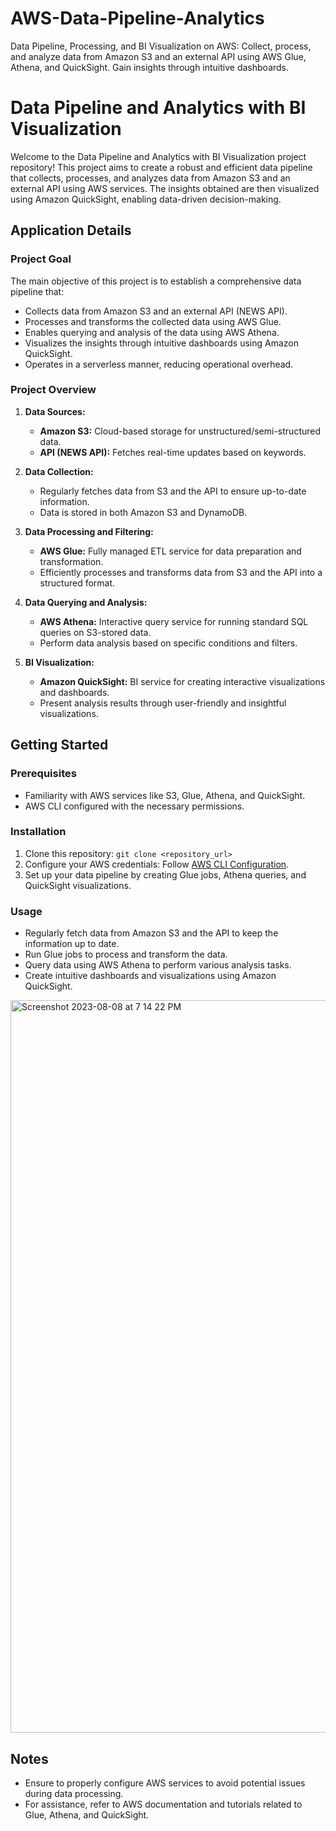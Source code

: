 # AWS-Data-Pipeline-Analytics
Data Pipeline, Processing, and BI Visualization on AWS: Collect, process, and analyze data from Amazon S3 and an external API using AWS Glue, Athena, and QuickSight. Gain insights through intuitive dashboards.

# Data Pipeline and Analytics with BI Visualization

Welcome to the Data Pipeline and Analytics with BI Visualization project repository! This project aims to create a robust and efficient data pipeline that collects, processes, and analyzes data from Amazon S3 and an external API using AWS services. The insights obtained are then visualized using Amazon QuickSight, enabling data-driven decision-making.

## Application Details

### Project Goal
The main objective of this project is to establish a comprehensive data pipeline that:
- Collects data from Amazon S3 and an external API (NEWS API).
- Processes and transforms the collected data using AWS Glue.
- Enables querying and analysis of the data using AWS Athena.
- Visualizes the insights through intuitive dashboards using Amazon QuickSight.
- Operates in a serverless manner, reducing operational overhead.

### Project Overview
1. **Data Sources:**
   - **Amazon S3:** Cloud-based storage for unstructured/semi-structured data.
   - **API (NEWS API):** Fetches real-time updates based on keywords.

2. **Data Collection:**
   - Regularly fetches data from S3 and the API to ensure up-to-date information.
   - Data is stored in both Amazon S3 and DynamoDB.

3. **Data Processing and Filtering:**
   - **AWS Glue:** Fully managed ETL service for data preparation and transformation.
   - Efficiently processes and transforms data from S3 and the API into a structured format.

4. **Data Querying and Analysis:**
   - **AWS Athena:** Interactive query service for running standard SQL queries on S3-stored data.
   - Perform data analysis based on specific conditions and filters.

5. **BI Visualization:**
   - **Amazon QuickSight:** BI service for creating interactive visualizations and dashboards.
   - Present analysis results through user-friendly and insightful visualizations.

## Getting Started
### Prerequisites
- Familiarity with AWS services like S3, Glue, Athena, and QuickSight.
- AWS CLI configured with the necessary permissions.

### Installation
1. Clone this repository: `git clone <repository_url>`
2. Configure your AWS credentials: Follow [AWS CLI Configuration](https://docs.aws.amazon.com/cli/latest/userguide/cli-configure-quickstart.html).
3. Set up your data pipeline by creating Glue jobs, Athena queries, and QuickSight visualizations.

### Usage
- Regularly fetch data from Amazon S3 and the API to keep the information up to date.
- Run Glue jobs to process and transform the data.
- Query data using AWS Athena to perform various analysis tasks.
- Create intuitive dashboards and visualizations using Amazon QuickSight.

<img width="1172" alt="Screenshot 2023-08-08 at 7 14 22 PM" src="https://github.com/AlagappanVeerappan32/AWS-Data-Pipeline-Analytics/assets/133504573/a3009c08-292b-4050-b303-f77f50e7b890">


## Notes
- Ensure to properly configure AWS services to avoid potential issues during data processing.
- For assistance, refer to AWS documentation and tutorials related to Glue, Athena, and QuickSight.


